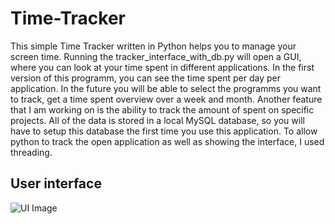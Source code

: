# Time-Tracker

This simple Time Tracker written in Python helps you to manage your screen time.
Running the tracker_interface_with_db.py will open a GUI, where you can look at your time spent in different applications.
In the first version of this programm, you can see the time spent per day per application.
In the future you will be able to select the programms you want to track, get a time spent overview over a week and month.
Another feature that I am working on is the ability to track the amount of spent on specific projects.
All of the data is stored in a local MySQL database, so you will have to setup this database the first time you use this application.
To allow python to track the open application as well as showing the interface, I used threading.

## User interface
![UI Image](Tracker_UI_v2.jpg)
